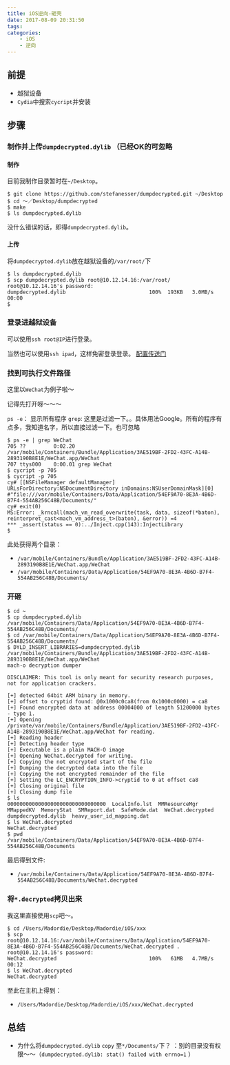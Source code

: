 ```yaml
---
title: iOS逆向-砸壳
date: 2017-08-09 20:31:50
tags:
categories:
    - iOS
    - 逆向
---
```


## 前提

- 越狱设备
- `Cydia`中搜索`cycript`并安装

<!--more-->

## 步骤


### 制作并上传`dumpdecrypted.dylib` （已经OK的可忽略

#### 制作

目前我制作目录暂时在`~/Desktop`。

```shell
$ git clone https://github.com/stefanesser/dumpdecrypted.git ~/Desktop
$ cd ～／Desktop/dumpdecrypted
$ make
$ ls dumpdecrypted.dylib
```

没什么错误的话，即得`dumpdecrypted.dylib`。

#### 上传

将`dumpdecrypted.dylib`放在越狱设备的`/var/root/`下

```shell
$ ls dumpdecrypted.dylib
$ scp dumpdecrypted.dylib root@10.12.14.16:/var/root/
root@10.12.14.16's password:
dumpdecrypted.dylib                           100%  193KB   3.0MB/s   00:00
$
```

### 登录进越狱设备

可以使用`ssh root@IP`进行登录。

当然也可以使用`ssh ipad`，这样免密登录登录。 [配置传送门](https://madordie.github.io/reverse-ios-ssh/)

### 找到可执行文件路径

这里以`WeChat`为例子啦～

记得先打开呀～～～

`ps -e`： 显示所有程序
`grep`: 这里是过滤一下。。具体用法Google。所有的程序有点多，我知道名字，所以直接过滤一下。也可忽略

```shell
$ ps -e | grep WeChat
705 ??         0:02.20 /var/mobile/Containers/Bundle/Application/3AE519BF-2FD2-43FC-A14B-2893190B8E1E/WeChat.app/WeChat
707 ttys000    0:00.01 grep WeChat
$ cycript -p 705
$ cycript -p 705
cy# [[NSFileManager defaultManager] URLsForDirectory:NSDocumentDirectory inDomains:NSUserDomainMask][0]
#"file:///var/mobile/Containers/Data/Application/54EF9A70-8E3A-4B6D-B7F4-554AB256C48B/Documents/"
cy# exit(0)
MS:Error: _krncall(mach_vm_read_overwrite(task, data, sizeof(*baton), reinterpret_cast<mach_vm_address_t>(baton), &error)) =4
*** _assert(status == 0):../Inject.cpp(143):InjectLibrary
$
```

此处获得两个目录：

- `/var/mobile/Containers/Bundle/Application/3AE519BF-2FD2-43FC-A14B-2893190B8E1E/WeChat.app/WeChat`
- `/var/mobile/Containers/Data/Application/54EF9A70-8E3A-4B6D-B7F4-554AB256C48B/Documents/`

### 开砸

```shell
$ cd ~
$ cp dumpdecrypted.dylib /var/mobile/Containers/Data/Application/54EF9A70-8E3A-4B6D-B7F4-554AB256C48B/Documents/
$ cd /var/mobile/Containers/Data/Application/54EF9A70-8E3A-4B6D-B7F4-554AB256C48B/Documents/
$ DYLD_INSERT_LIBRARIES=dumpdecrypted.dylib /var/mobile/Containers/Bundle/Application/3AE519BF-2FD2-43FC-A14B-2893190B8E1E/WeChat.app/WeChat
mach-o decryption dumper

DISCLAIMER: This tool is only meant for security research purposes, not for application crackers.

[+] detected 64bit ARM binary in memory.
[+] offset to cryptid found: @0x1000c0ca8(from 0x1000c0000) = ca8
[+] Found encrypted data at address 00004000 of length 51200000 bytes - type 1.
[+] Opening /private/var/mobile/Containers/Bundle/Application/3AE519BF-2FD2-43FC-A14B-2893190B8E1E/WeChat.app/WeChat for reading.
[+] Reading header
[+] Detecting header type
[+] Executable is a plain MACH-O image
[+] Opening WeChat.decrypted for writing.
[+] Copying the not encrypted start of the file
[+] Dumping the decrypted data into the file
[+] Copying the not encrypted remainder of the file
[+] Setting the LC_ENCRYPTION_INFO->cryptid to 0 at offset ca8
[+] Closing original file
[+] Closing dump file
$ ls
00000000000000000000000000000000  LocalInfo.lst  MMResourceMgr    MMappedKV  MemoryStat  SMReport.dat  SafeMode.dat  WeChat.decrypted  dumpdecrypted.dylib  heavy_user_id_mapping.dat
$ ls WeChat.decrypted
WeChat.decrypted
$ pwd
/var/mobile/Containers/Data/Application/54EF9A70-8E3A-4B6D-B7F4-554AB256C48B/Documents
```
最后得到文件:

- `/var/mobile/Containers/Data/Application/54EF9A70-8E3A-4B6D-B7F4-554AB256C48B/Documents/WeChat.decrypted`

### 将`*.decrypted`拷贝出来

我这里直接使用`scp`吧～。

```shell
$ cd /Users/Madordie/Desktop/Madordie/iOS/xxx
$ scp root@10.12.14.16:/var/mobile/Containers/Data/Application/54EF9A70-8E3A-4B6D-B7F4-554AB256C48B/Documents/WeChat.decrypted .
root@10.12.14.16's password:
WeChat.decrypted                              100%   61MB   4.7MB/s   00:12
$ ls WeChat.decrypted
WeChat.decrypted
```
至此在主机上得到：

- `/Users/Madordie/Desktop/Madordie/iOS/xxx/WeChat.decrypted`

## 总结

- 为什么将`dumpdecrypted.dylib`  `copy` 至`*/Documents/`下？
    ：别的目录没有权限～～（`dumpdecrypted.dylib: stat() failed with errno=1` ）
